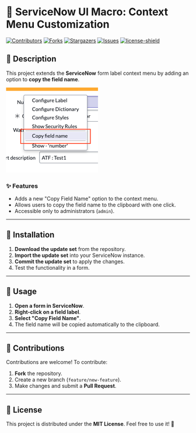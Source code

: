 # 📌 ServiceNow UI Macro: Context Menu Customization

[![Contributors][contributors-shield]][contributors-url]
[![Forks][forks-shield]][forks-url]
[![Stargazers][stars-shield]][stars-url]
[![Issues][issues-shield]][issues-url]
[![license-shield]][license-url]

## 📝 Description
This project extends the **ServiceNow** form label context menu by adding an option to **copy the field name**.

![Screenshot](screenshot.png)

### ✨ Features
- Adds a new "Copy Field Name" option to the context menu.
- Allows users to copy the field name to the clipboard with one click.
- Accessible only to administrators (`admin`).

---

## 📂 Installation

1. **Download the update set** from the repository.
2. **Import the update set** into your ServiceNow instance.
3. **Commit the update set** to apply the changes.
4. Test the functionality in a form.

---

## 🚀 Usage

1. **Open a form in ServiceNow**.
2. **Right-click on a field label**.
3. **Select "Copy Field Name"**.
4. The field name will be copied automatically to the clipboard.

---

## 📢 Contributions
Contributions are welcome! To contribute:
1. **Fork** the repository.
2. Create a new branch (`feature/new-feature`).
3. Make changes and submit a **Pull Request**.

---

## 📜 License
This project is distributed under the **MIT License**. Feel free to use it! 🎉


[contributors-shield]: https://img.shields.io/github/contributors/AlexAlvarez092/SN-CopyFieldName.svg?style=for-the-badge
[contributors-url]: https://github.com/AlexAlvarez092/SN-CopyFieldName/graphs/contributors

[forks-shield]: https://img.shields.io/github/forks/AlexAlvarez092/SN-CopyFieldName.svg?style=for-the-badge
[forks-url]: https://github.com/AlexAlvarez092/SN-CopyFieldName/network/members

[stars-shield]: https://img.shields.io/github/stars/AlexAlvarez092/SN-CopyFieldName.svg?style=for-the-badge
[stars-url]: https://github.com/gAlexAlvarez092/SN-CopyFieldName/stargazers

[issues-shield]: https://img.shields.io/github/issues/AlexAlvarez092/SN-CopyFieldName.svg?style=for-the-badge
[issues-url]: https://github.com/AlexAlvarez092/SN-CopyFieldName/issues

[license-shield]: https://img.shields.io/github/license/AlexAlvarez092/SN-CopyFieldName.svg?style=for-the-badge
[license-url]: https://github.com/AlexAlvarez092/SN-CopyFieldName/blob/master/LICENSE.txt